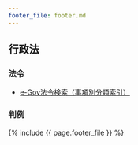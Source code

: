 ```yaml
---
footer_file: footer.md
---
```



## 行政法

### 法令

- [e-Gov法令検索（事項別分類索引）](https://elaws.e-gov.go.jp/search/elawsSearch/elaws_search/lsg0100/#tab4)


### 判例




{% include {{ page.footer_file }}  %}
